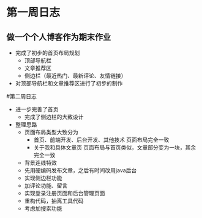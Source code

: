 # 第一周日志
## 做一个个人博客作为期末作业
- 完成了初步的首页布局规划
    + 顶部导航栏
    + 文章推荐区
    + 侧边栏（最近热门、最新评论、友情链接）
- 对顶部导航栏和文章推荐区进行了初步的制作

#第二周日志
- 进一步完善了首页
    + 完成了侧边栏的大致设计
- 整理思路
    + 页面布局类型大致分为 
        - 首页、前端开发、后台开发、其他技术 页面布局完全一致
        - 关于我和具体文章页  页面布局与首页类似，文章部分变为一块，其余完全一致
    + 背景连线特效
    + 先用硬编码发布文章，之后有时间改用java后台
    + 实现侧边栏功能
    + 加评论功能、留言
    + 实现登录注册页面和后台管理页面
    + 重构代码，抽离工具代码
    + 考虑加搜索功能
